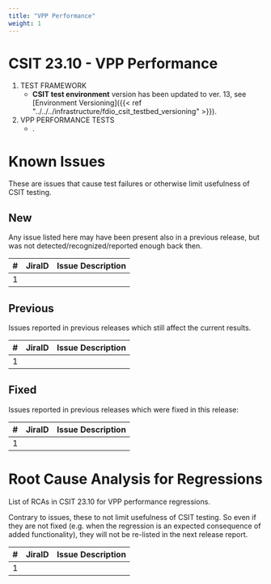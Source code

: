 ```yaml
---
title: "VPP Performance"
weight: 1
---
```


# CSIT 23.10 - VPP Performance

1. TEST FRAMEWORK
   - **CSIT test environment** version has been updated to ver. 13, see
     [Environment Versioning]({{< ref "../../../infrastructure/fdio_csit_testbed_versioning" >}}).
2. VPP PERFORMANCE TESTS
   - .

# Known Issues

These are issues that cause test failures or otherwise limit usefulness of CSIT
testing.

## New

Any issue listed here may have been present also in a previous release,
but was not detected/recognized/reported enough back then.

**#** | **JiraID**                                       | **Issue Description**
------|--------------------------------------------------|--------------------------------------------------------------
 1    |                                                  |

## Previous

Issues reported in previous releases which still affect the current results.

**#** | **JiraID**                                       | **Issue Description**
------|--------------------------------------------------|--------------------------------------------------------------
 1    |                                                  |

## Fixed

Issues reported in previous releases which were fixed in this release:

**#** | **JiraID**                                       | **Issue Description**
------|--------------------------------------------------|--------------------------------------------------------------
 1    |                                                  |

# Root Cause Analysis for Regressions

List of RCAs in CSIT 23.10 for VPP performance regressions.

Contrary to issues, these to not limit usefulness of CSIT testing.
So even if they are not fixed (e.g. when the regression is an expected
consequence of added functionality), they will not be re-listed in the next
release report.

**#** | **JiraID**                                       | **Issue Description**
------|--------------------------------------------------|--------------------------------------------------------------
 1    |                                                  |
